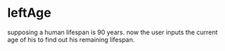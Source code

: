 # leftAge
supposing a human lifespan is 90 years.
now the user inputs the current age of his to find out his remaining lifespan.
